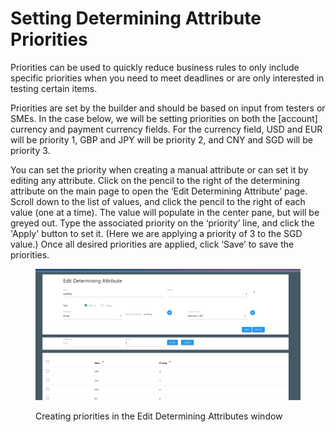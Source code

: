 # Setting Determining Attribute Priorities

Priorities can be used to quickly reduce business rules to only include specific priorities when you need to meet deadlines or are only interested in testing certain items.&#x20;

Priorities are set by the builder and should be based on input from testers or SMEs.  In the case below, we will be setting priorities on both the \[account] currency and payment currency fields.  For the currency field, USD and EUR will be priority 1, GBP and JPY will be priority 2, and CNY and SGD will be priority 3.

You can set the priority when creating a manual attribute or can set it by editing any attribute.  Click on the pencil to the right of the determining attribute on the main page to open the ‘Edit Determining Attribute’ page.  Scroll down to the list of values, and click the pencil to the right of each value (one at a time).  The value will populate in the center pane, but will be greyed out.  Type the associated priority on the ‘priority’ line, and click the 'Apply' button to set it.  (Here we are applying a priority of 3 to the SGD value.) Once all desired priorities are applied, click ‘Save’ to save the priorities.

<figure><img src="../../../../../.gitbook/assets/image (39).png" alt=""><figcaption><p>Creating priorities in the Edit Determining Attributes window</p></figcaption></figure>
